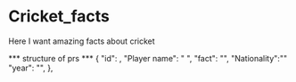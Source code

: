 # Cricket_facts

Here I want amazing facts about cricket

*** structure of prs ***
{
        "id": ,
        "Player name": " ",
        "fact": "",
        "Nationality":""
        "year": "",
    },
